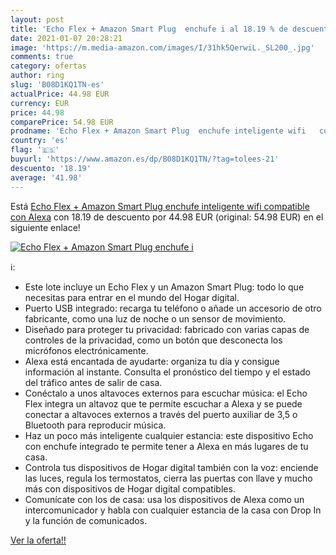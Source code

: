 ```yaml
---
layout: post
title: 'Echo Flex + Amazon Smart Plug  enchufe i al 18.19 % de descuento'
date: 2021-01-07 20:28:21
image: 'https://m.media-amazon.com/images/I/31hk5QerwiL._SL200_.jpg'
comments: true
category: ofertas
author: ring
slug: 'B08D1KQ1TN-es'
actualPrice: 44.98 EUR
currency: EUR
price: 44.98
comparePrice: 54.98 EUR
prodname: 'Echo Flex + Amazon Smart Plug  enchufe inteligente wifi   compatible con Alexa'
country: 'es'
flag: '🇪🇸'
buyurl: 'https://www.amazon.es/dp/B08D1KQ1TN/?tag=tolees-21'
descuento: '18.19'
average: '41.98'
---
```


Está [Echo Flex + Amazon Smart Plug  enchufe inteligente wifi   compatible con Alexa](https://www.amazon.es/dp/B08D1KQ1TN/?tag=tolees-21) con 18.19 de descuento por 44.98 EUR (original: 54.98 EUR) en el siguiente enlace!

[![Echo Flex + Amazon Smart Plug  enchufe i](https://m.media-amazon.com/images/I/31hk5QerwiL._SL200_.jpg)](https://www.amazon.es/dp/B08D1KQ1TN/?tag=tolees-21)

ℹ️:

- Este lote incluye un Echo Flex y un Amazon Smart Plug: todo lo que necesitas para entrar en el mundo del Hogar digital.
- Puerto USB integrado: recarga tu teléfono o añade un accesorio de otro fabricante, como una luz de noche o un sensor de movimiento.
- Diseñado para proteger tu privacidad: fabricado con varias capas de controles de la privacidad, como un botón que desconecta los micrófonos electrónicamente.
- Alexa está encantada de ayudarte: organiza tu día y consigue información al instante. Consulta el pronóstico del tiempo y el estado del tráfico antes de salir de casa.
- Conéctalo a unos altavoces externos para escuchar música: el Echo Flex integra un altavoz que te permite escuchar a Alexa y se puede conectar a altavoces externos a través del puerto auxiliar de 3,5 o Bluetooth para reproducir música.
- Haz un poco más inteligente cualquier estancia: este dispositivo Echo con enchufe integrado te permite tener a Alexa en más lugares de tu casa.
- Controla tus dispositivos de Hogar digital también con la voz: enciende las luces, regula los termostatos, cierra las puertas con llave y mucho más con dispositivos de Hogar digital compatibles.
- Comunícate con los de casa: usa los dispositivos de Alexa como un intercomunicador y habla con cualquier estancia de la casa con Drop In y la función de comunicados.

[Ver la oferta!!](https://www.amazon.es/dp/B08D1KQ1TN/?tag=tolees-21)
